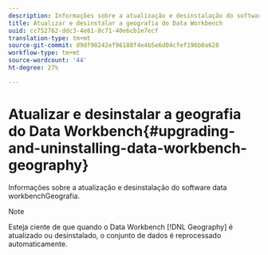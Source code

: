 ```yaml
---
description: Informações sobre a atualização e desinstalação do software data workbenchGeografia.
title: Atualizar e desinstalar a geografia do Data Workbench
uuid: cc752762-ddc3-4e81-8c71-40e6cb1e7ecf
translation-type: tm+mt
source-git-commit: d9df90242ef96188f4e4b5e6d04cfef196b0a628
workflow-type: tm+mt
source-wordcount: '44'
ht-degree: 27%

---
```



# Atualizar e desinstalar a geografia do Data Workbench{#upgrading-and-uninstalling-data-workbench-geography}

Informações sobre a atualização e desinstalação do software data workbenchGeografia.

>[!NOTE]
>
>Esteja ciente de que quando o Data Workbench [!DNL Geography] é atualizado ou desinstalado, o conjunto de dados é reprocessado automaticamente.

